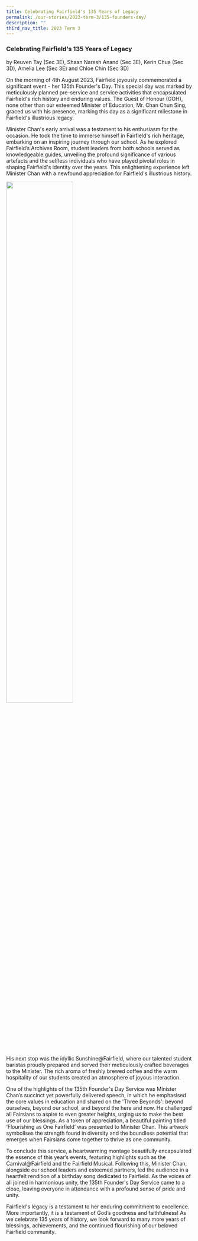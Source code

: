 ```yaml
---
title: Celebrating Fairfield's 135 Years of Legacy
permalink: /our-stories/2023-term-3/135-founders-day/
description: ""
third_nav_title: 2023 Term 3
---
```

### Celebrating Fairfield's 135 Years of Legacy 

by Reuven Tay (Sec 3E), Shaan Naresh Anand (Sec 3E), Kerin Chua (Sec 3D), Amelia Lee (Sec 3E) and Chloe Chin (Sec 3D)

On the morning of 4th August 2023, Fairfield joyously commemorated a significant event - her 135th Founder's Day. This special day was marked by meticulously planned pre-service and service activities that encapsulated Fairfield's rich history and enduring values. The Guest of Honour (GOH), none other than our esteemed Minister of Education, Mr. Chan Chun Sing, graced us with his presence, marking this day as a significant milestone in Fairfield's illustrious legacy. 


Minister Chan's early arrival was a testament to his enthusiasm for the occasion. He took the time to immerse himself in Fairfield's rich heritage, embarking on an inspiring journey through our school. As he explored Fairfield’s Archives Room, student leaders from both schools served as knowledgeable guides, unveiling the profound significance of various artefacts and the selfless individuals who have played pivotal roles in shaping Fairfield's identity over the years. This enlightening experience left Minister Chan with a newfound appreciation for Fairfield's illustrious history.

<img src="/images/Our Stories/2023/carnival-ezgif-3.gif" style="width:60%">

His next stop was the idyllic Sunshine@Fairfield, where our talented student baristas proudly prepared and served their meticulously crafted beverages to the Minister. The rich aroma of freshly brewed coffee and the warm hospitality of our students created an atmosphere of joyous interaction.

One of the highlights of the 135th Founder's Day Service was Minister Chan’s succinct yet powerfully delivered speech, in which he emphasised the core values in education and shared on the 'Three Beyonds': beyond ourselves, beyond our school, and beyond the here and now. He challenged all Fairsians to aspire to even greater heights, urging us to make the best use of our blessings. As a token of appreciation, a beautiful painting titled ‘Flourishing as One Fairfield’ was presented to Minister Chan. This artwork symbolises the strength found in diversity and the boundless potential that emerges when Fairsians come together to thrive as one community.

To conclude this service, a heartwarming montage beautifully encapsulated the essence of this year’s events, featuring highlights such as the Carnival@Fairfield and the Fairfield Musical. Following this, Minister Chan, alongside our school leaders and esteemed partners, led the audience in a heartfelt rendition of a birthday song dedicated to Fairfield. As the voices of all joined in harmonious unity, the 135th Founder's Day Service came to a close, leaving everyone in attendance with a profound sense of pride and unity.

Fairfield's legacy is a testament to her enduring commitment to excellence. More importantly, it is a testament of God’s goodness and faithfulness! As we celebrate 135 years of history, we look forward to many more years of blessings, achievements, and the continued flourishing of our beloved Fairfield community.